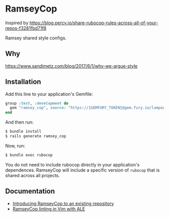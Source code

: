 # RamseyCop

Inspired by https://blog.percy.io/share-rubocop-rules-across-all-of-your-repos-f3281fbd71f8

Ramsey shared style configs.

## Why

https://www.sandimetz.com/blog/2017/6/1/why-we-argue-style

## Installation

Add this line to your application's Gemfile:

```ruby
group :test, :development do
  gem "ramsey_cop", source: "https://{GEMFURY_TOKEN}@gem.fury.io/lampogroup/"
end
```

And then run:

```bash
$ bundle install
$ rails generate ramsey_cop
```

Now, run:

```bash
$ bundle exec rubocop
```

You do not need to include rubocop directly in your application's dependences. RamseyCop will include a specific version of `rubocop` that is shared across all projects.

## Documentation

* [Introducing RamseyCop to an existing repository](/documentation/existing-repositories.md)
* [RamseyCop linting in Vim with ALE](/documentation/vim-tips.md)
